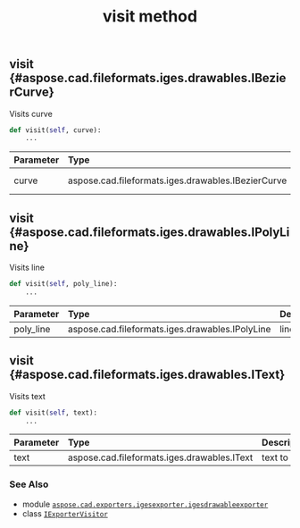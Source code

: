 ﻿---
title: visit method
second_title: Aspose.CAD for Python via .NET API References
description: 
type: docs
weight: 20
url: /aspose.cad.exporters.igesexporter.igesdrawableexporter/iexportervisitor/visit/
is_root: false
---

## visit {#aspose.cad.fileformats.iges.drawables.IBezierCurve}

Visits curve



```python
def visit(self, curve):
    ...
```


| Parameter | Type | Description |
| :- | :- | :- |
| curve | aspose.cad.fileformats.iges.drawables.IBezierCurve | curve to visit |


## visit {#aspose.cad.fileformats.iges.drawables.IPolyLine}

Visits line



```python
def visit(self, poly_line):
    ...
```


| Parameter | Type | Description |
| :- | :- | :- |
| poly_line | aspose.cad.fileformats.iges.drawables.IPolyLine | line to visit |


## visit {#aspose.cad.fileformats.iges.drawables.IText}

Visits text



```python
def visit(self, text):
    ...
```


| Parameter | Type | Description |
| :- | :- | :- |
| text | aspose.cad.fileformats.iges.drawables.IText | text to visit |



### See Also
* module [`aspose.cad.exporters.igesexporter.igesdrawableexporter`](../../)
* class [`IExporterVisitor`](/cad/python-net/aspose.cad.exporters.igesexporter.igesdrawableexporter/iexportervisitor)
